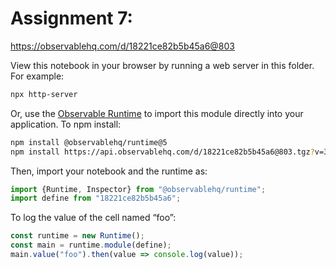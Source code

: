 # Assignment 7:

https://observablehq.com/d/18221ce82b5b45a6@803

View this notebook in your browser by running a web server in this folder. For
example:

~~~sh
npx http-server
~~~

Or, use the [Observable Runtime](https://github.com/observablehq/runtime) to
import this module directly into your application. To npm install:

~~~sh
npm install @observablehq/runtime@5
npm install https://api.observablehq.com/d/18221ce82b5b45a6@803.tgz?v=3
~~~

Then, import your notebook and the runtime as:

~~~js
import {Runtime, Inspector} from "@observablehq/runtime";
import define from "18221ce82b5b45a6";
~~~

To log the value of the cell named “foo”:

~~~js
const runtime = new Runtime();
const main = runtime.module(define);
main.value("foo").then(value => console.log(value));
~~~
